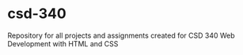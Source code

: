 # csd-340
Repository for all projects and assignments created for CSD 340 Web Development with HTML and CSS
